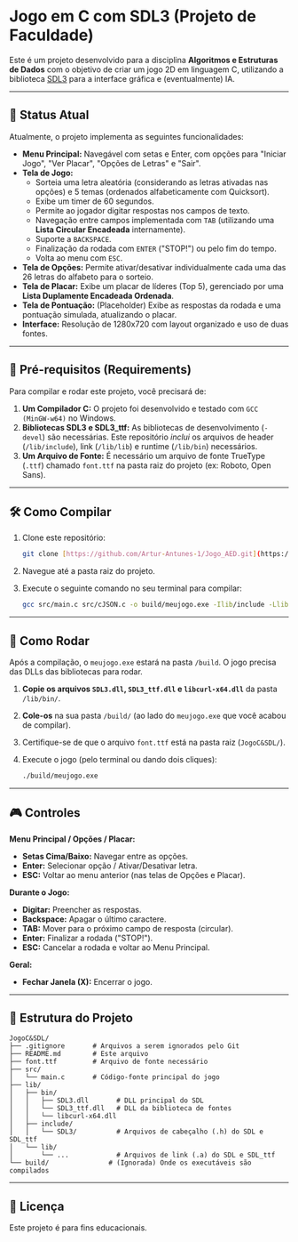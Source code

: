 # Jogo em C com SDL3 (Projeto de Faculdade)

Este é um projeto desenvolvido para a disciplina **Algoritmos e Estruturas de Dados** com o objetivo de criar um jogo 2D em linguagem C, utilizando a biblioteca [SDL3](https://libsdl.org/) para a interface gráfica e (eventualmente) IA.

---

## 🎯 Status Atual

Atualmente, o projeto implementa as seguintes funcionalidades:

* **Menu Principal:** Navegável com setas e Enter, com opções para "Iniciar Jogo", "Ver Placar", "Opções de Letras" e "Sair".
* **Tela de Jogo:**
    * Sorteia uma letra aleatória (considerando as letras ativadas nas opções) e 5 temas (ordenados alfabeticamente com Quicksort).
    * Exibe um timer de 60 segundos.
    * Permite ao jogador digitar respostas nos campos de texto.
    * Navegação entre campos implementada com `TAB` (utilizando uma **Lista Circular Encadeada** internamente).
    * Suporte a `BACKSPACE`.
    * Finalização da rodada com `ENTER` ("STOP!") ou pelo fim do tempo.
    * Volta ao menu com `ESC`.
* **Tela de Opções:** Permite ativar/desativar individualmente cada uma das 26 letras do alfabeto para o sorteio.
* **Tela de Placar:** Exibe um placar de líderes (Top 5), gerenciado por uma **Lista Duplamente Encadeada Ordenada**.
* **Tela de Pontuação:** (Placeholder) Exibe as respostas da rodada e uma pontuação simulada, atualizando o placar.
* **Interface:** Resolução de 1280x720 com layout organizado e uso de duas fontes.

---

## 🚀 Pré-requisitos (Requirements)

Para compilar e rodar este projeto, você precisará de:

1.  **Um Compilador C:** O projeto foi desenvolvido e testado com `GCC (MinGW-w64)` no Windows.
2.  **Bibliotecas SDL3 e SDL3_ttf:** As bibliotecas de desenvolvimento (`-devel`) são necessárias. Este repositório *inclui* os arquivos de header (`/lib/include`), link (`/lib/lib`) e runtime (`/lib/bin`) necessários.
3.  **Um Arquivo de Fonte:** É necessário um arquivo de fonte TrueType (`.ttf`) chamado `font.ttf` na pasta raiz do projeto (ex: Roboto, Open Sans).

---

## 🛠️ Como Compilar

1.  Clone este repositório:
    ```bash
    git clone [https://github.com/Artur-Antunes-1/Jogo_AED.git](https://github.com/Artur-Antunes-1/Jogo_AED.git)
    ```
2.  Navegue até a pasta raiz do projeto.
3.  Execute o seguinte comando no seu terminal para compilar:

    ```bash
    gcc src/main.c src/cJSON.c -o build/meujogo.exe -Ilib/include -Llib/lib -lSDL3 -lSDL3_ttf -lcurl -lm -mwindows
    ```

---

## 🏃 Como Rodar

Após a compilação, o `meujogo.exe` estará na pasta `/build`. O jogo precisa das DLLs das bibliotecas para rodar.

1.  **Copie os arquivos `SDL3.dll`, `SDL3_ttf.dll` e `libcurl-x64.dll`** da pasta `/lib/bin/`.
2.  **Cole-os** na sua pasta `/build/` (ao lado do `meujogo.exe` que você acabou de compilar).
3.  Certifique-se de que o arquivo `font.ttf` está na pasta raiz (`JogoC&SDL/`).
4.  Execute o jogo (pelo terminal ou dando dois cliques):

    ```bash
    ./build/meujogo.exe
    ```

---

## 🎮 Controles

**Menu Principal / Opções / Placar:**
* **Setas Cima/Baixo:** Navegar entre as opções.
* **Enter:** Selecionar opção / Ativar/Desativar letra.
* **ESC:** Voltar ao menu anterior (nas telas de Opções e Placar).

**Durante o Jogo:**
* **Digitar:** Preencher as respostas.
* **Backspace:** Apagar o último caractere.
* **TAB:** Mover para o próximo campo de resposta (circular).
* **Enter:** Finalizar a rodada ("STOP!").
* **ESC:** Cancelar a rodada e voltar ao Menu Principal.

**Geral:**
* **Fechar Janela (X):** Encerrar o jogo.

---

## 📁 Estrutura do Projeto

```plaintext
JogoC&SDL/
├── .gitignore       # Arquivos a serem ignorados pelo Git
├── README.md        # Este arquivo
├── font.ttf         # Arquivo de fonte necessário
├── src/
│   └── main.c       # Código-fonte principal do jogo
├── lib/
│   ├── bin/
│   │   ├── SDL3.dll       # DLL principal do SDL
│   │   └── SDL3_ttf.dll   # DLL da biblioteca de fontes
│   │   └── libcurl-x64.dll
│   ├── include/
│   │   └── SDL3/          # Arquivos de cabeçalho (.h) do SDL e SDL_ttf
│   └── lib/
│       └── ...            # Arquivos de link (.a) do SDL e SDL_ttf
└── build/               # (Ignorada) Onde os executáveis são compilados
```

---

## 📄 Licença

Este projeto é para fins educacionais.